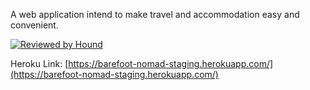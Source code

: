 A web application intend to make travel and accommodation easy and convenient.

[![Reviewed by Hound](https://img.shields.io/badge/Reviewed_by-Hound-8E64B0.svg)](https://houndci.com)

Heroku Link: [https://barefoot-nomad-staging.herokuapp.com/](https://barefoot-nomad-staging.herokuapp.com/)
